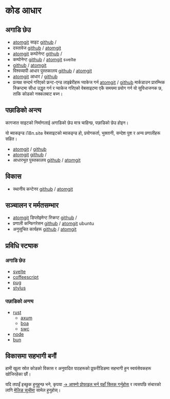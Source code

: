 # कोड आधार

## अगाडि छेउ

* [atomgit](https://atomgit.com/i18n/proto) साइट [github](https://github.com/i18n-site/site) /
* दस्तावेज [github](https://github.com/i18n-site/md) / [atomgit](https://atomgit.com/i18n/md)
* [atomgit](https://atomgit.com/i18n/18x) कम्पोनेन्ट [github](https://github.com/i18n-site/18x) /
* कम्पोनेन्ट [github](https://github.com/i18n-site/plugin) / [atomgit](https://atomgit.com/i18n/plugin) svelte
* [github](https://github.com/i18n-site/proto) / [atomgit](https://atomgit.com/i18n/proto)
* विश्वव्यापी आधार पुस्तकालय [github](https://github.com/i18n-site/lib) / [atomgit](https://atomgit.com/i18n/lib)
* [atomgit](https://atomgit.com/i18n/ie) आधार / [github](https://github.com/i18n-site/ie)
* प्रत्यक्ष सन्दर्भ गरिएको फ्रन्ट-एन्ड लाइब्रेरीहरू प्याकेज गर्न [atomgit](https://atomgit.com/i18n/x) / [github](https://github.com/i18n-site/x)
  मार्कडाउन प्रारम्भिक स्क्रिप्टमा सीधा उद्धृत गर्न र प्याकेज गरिएको वेबसाइटमा एकै समयमा प्रयोग गर्न यो सुविधाजनक छ, ताकि कोडको नक्कलबाट बच्न।

## पछाडिको अन्त्य

कागजात साइटको निर्माणलाई अगाडिको छेउ मात्र चाहिन्छ, पछाडिको छेउ होइन।

यो ब्याकइन्ड i18n.site वेबसाइटको ब्याकइन्ड हो, प्रयोगकर्ता, भुक्तानी, सन्देश पुश र अन्य प्रणालीहरू सहित।

* [atomgit](https://atomgit.com/i18n-api/srv) / [github](https://github.com/i18n-api/srv)
* [atomgit](https://atomgit.com/i18n-api/pub) [github](https://github.com/i18n-api/pub) /
* आधारभूत पुस्तकालय [github](https://github.com/i18n-site/rust) / [atomgit](https://atomgit.com/i18n/rust)

## विकास

* स्थानीय कन्टेनर [github](https://github.com/i18n-api/srv.docker) / [atomgit](https://atomgit.com/i18n-api/srv.docker)

## सञ्चालन र मर्मतसम्भार

* [atomgit](https://atomgit.com/i18n-ops/ops) डिप्लोइमेन्ट स्क्रिप्ट [github](https://github.com/i18n-ops/ops) /
* प्रणाली कन्फिगरेसन [github](https://github.com/i18n-ops/ubuntu) / [atomgit](https://atomgit.com/i18n-ops/ubuntu) ubuntu
* अनुसूचित कार्यहरू [github](https://github.com/i18n-cron/cron) / [atomgit](https://atomgit.com/i18n/cron)

## प्रविधि स्ट्याक

### अगाडि छेउ

* [svelte](//svelte.dev)
* [coffeescript](//coffeescript.org)
* [pug](https://github.com/pugjs/pug)
* [stylus](https://stylus.com)

### पछाडिको अन्त्य

* [rust](//rust.org)
  * [axum](//github.com/tokio-rs/axum)
  * [boa](//github.com/boa-dev/boa)
  * [swc](//swc.rs)
* [node](//nodejs.org)
* [bun](//bun.dev)

## विकासमा सहभागी बनौं

हामी खुला स्रोत कोडको विकास र अनुवादित पाठहरूको प्रूफरीडिङमा सहभागी हुन स्वयंसेवकहरू खोजिरहेका छौं।

यदि तपाइँ इच्छुक हुनुहुन्छ भने, कृपया [→ आफ्नो प्रोफाइल भर्न यहाँ क्लिक गर्नुहोस्](https://ggl.link/i18n) र त्यसपछि संचारको लागि [मेलिङ सूचीमा](https://groups.google.com/u/2/g/i18n-site) सामेल हुनुहोस्।